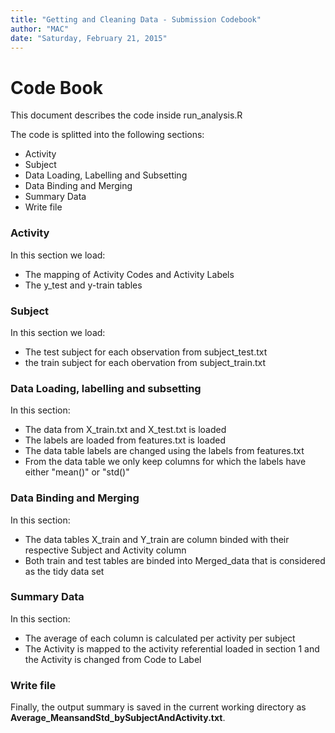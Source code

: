 ```yaml
---
title: "Getting and Cleaning Data - Submission Codebook"
author: "MAC"
date: "Saturday, February 21, 2015"
---
```


# Code Book

This document describes the code inside run_analysis.R

The code is splitted into the following sections:
* Activity
* Subject
* Data Loading, Labelling and Subsetting
* Data Binding and Merging
* Summary Data
* Write file

### Activity

In this section we load:
* The mapping of Activity Codes and Activity Labels
* The y_test and y-train tables

### Subject

In this section we load:
* The test subject for each observation from subject_test.txt
* the train subject for each obervation from subject_train.txt

### Data Loading, labelling and subsetting

In this section:
* The data from X_train.txt and X_test.txt is loaded
* The labels are loaded from features.txt is loaded
* The data table labels are changed using the labels from features.txt
* From the data table we only keep columns for which the labels have either "mean()" or "std()"

### Data Binding and Merging

In this section:
* The data tables X_train and Y_train are column binded with their respective Subject and Activity column 
* Both train and test tables are binded into Merged_data that is considered as the tidy data set

### Summary Data

In this section:
* The average of each column is calculated per activity per subject
* The Activity is mapped to the activity referential loaded in section 1 and the Activity is changed from Code to Label

### Write file

Finally, the output summary is saved in the current working directory as **Average_MeansandStd_bySubjectAndActivity.txt**.
